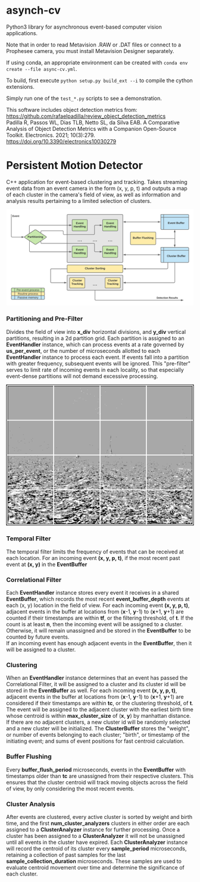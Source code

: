 # asynch-cv
Python3 library for asynchronous event-based computer vision applications.  

Note that in order to read Metavision .RAW or .DAT files or connect to a Prophesee camera, you must install Metavision Designer separately.

If using conda, an appropriate environment can be created with `conda env create --file async-cv.yml`.

To build, first execute `python setup.py build_ext --i` to compile the cython extensions.

Simply run one of the `test_*.py` scripts to see a demonstration.  

This software includes object detection metrics from:  
https://github.com/rafaelpadilla/review_object_detection_metrics  
Padilla R, Passos WL, Dias TLB, Netto SL, da Silva EAB. A Comparative Analysis of Object Detection Metrics with a Companion Open-Source Toolkit. Electronics. 2021; 10(3):279. https://doi.org/10.3390/electronics10030279

# Persistent Motion Detector
C++ application for event-based clustering and tracking. Takes streaming event data from an event camera in the form (x, y, p, t) and outputs a map of each cluster in the camera's field of view, as well as information and analysis results pertaining to a limited selection of clusters.

![](images/PersistentMotionDetector.png)

### Partitioning and Pre-Filter
Divides the field of view into **x_div** horizontal divisions, and **y_div** vertical partitions, resulting in a 2d partition grid. Each partition is assigned to an **EventHandler** instance, which can process events at a rate governed by **us_per_event**, or the number of microseconds allotted to each **EventHandler** instance to process each event. If events fall into a partition with greater frequency, subsequent events will be ignored. This "pre-filter" serves to limit rate of incoming events in each locality, so that especially event-dense partitions will not demand excessive processing.  

![](images/Partitioning.png)

### Temporal Filter
The temporal filter limits the frequency of events that can be received at each location. For an incoming event **(x, y, p, t)**, if the most recent past event at **(x, y)** in the **EventBuffer**

### Correlational Filter
Each **EventHandler** instance stores every event it receives in a shared **EventBuffer**, which records the most recent **event_buffer_depth** events at each (x, y) location in the field of view. For each incoming event **(x, y, p, t)**, adjacent events in the buffer at locations from (**x**-1, **y**-1) to (**x**+1, **y**+1) are counted if their timestamps are within **tf**, or the filtering threshold, of **t**. If the count is at least **n**, then the incoming event will be assigned to a cluster. Otherwise, it will remain unassigned and be stored in the **EventBuffer** to be counted by future events.  
If an incoming event has enough adjacent events in the **EventBuffer**, then it will be assigned to a cluster.

### Clustering
When an **EventHandler** instance determines that an event has passed the Correlational Filter, it will be assigned to a cluster and its cluster id will be stored in the **EventBuffer** as well. For each incoming event **(x, y, p, t)**, adjacent events in the buffer at locations from (**x**-1, **y**-1) to (**x**+1, **y**+1) are considered if their timestamps are within **tc**, or the clustering threshold, of **t**. The event will be assigned to the adjacent cluster with the earliest birth time whose centroid is within **max_cluster_size** of (**x**, **y**) by manhattan distance. If there are no adjacent clusters, a new cluster id will be randomly selected and a new cluster will be initialized. The **ClusterBuffer** stores the "weight", or number of events belonging to each cluster; "birth", or timestamp of the initiating event; and sums of event positions for fast centroid calculation.

### Buffer Flushing
Every **buffer_flush_period** microseconds, events in the **EventBuffer** with timestamps older than **tc** are unassigned from their respective clusters. This ensures that the cluster centroid will track moving objects across the field of view, by only considering the most recent events.

### Cluster Analysis
After events are clustered, every active cluster is sorted by weight and birth time, and the first **num_cluster_analyzers** clusters in either order are each assigned to a **ClusterAnalyzer** instance for further processing. Once a cluster has been assigned to a **ClusterAnalyzer** it will not be unassigned until all events in the cluster have expired. Each **ClusterAnalyzer** instance will record the centroid of its cluster every **sample_period** microseconds, retaining a collection of past samples for the last **sample_collection_duration** microseconds. These samples are used to evaluate centroid movement over time and determine the significance of each cluster.
